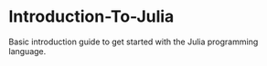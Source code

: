 # Introduction-To-Julia
Basic introduction guide to get started with the Julia programming language.
